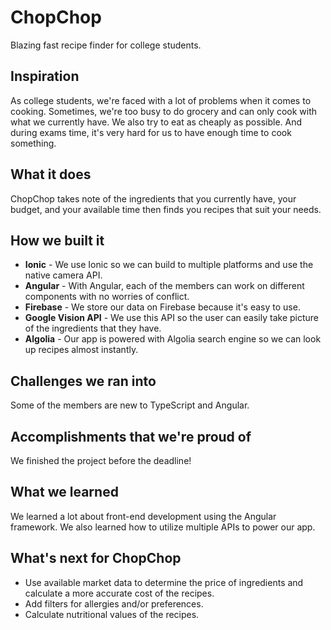 # ChopChop

Blazing fast recipe finder for college students.

## Inspiration

As college students, we're faced with a lot of problems when it comes to cooking. Sometimes, we're too busy to do grocery and can only cook with what we currently have. We also try to eat as cheaply as possible. And during exams time, it's very hard for us to have enough time to cook something.

## What it does

ChopChop takes note of the ingredients that you currently have, your budget, and your available time then finds you recipes that suit your needs.

## How we built it

* **Ionic** - We use Ionic so we can build to multiple platforms and use the native camera API.
* **Angular** - With Angular, each of the members can work on different components with no worries of conflict.
* **Firebase** - We store our data on Firebase because it's easy to use.
* **Google Vision API** - We use this API so the user can easily take picture of the ingredients that they have.
* **Algolia** - Our app is powered with Algolia search engine so we can look up recipes almost instantly.

## Challenges we ran into

Some of the members are new to TypeScript and Angular.

## Accomplishments that we're proud of

We finished the project before the deadline!

## What we learned

We learned a lot about front-end development using the Angular framework. We also learned how to utilize multiple APIs to power our app.

## What's next for ChopChop

* Use available market data to determine the price of ingredients and calculate a more accurate cost of the recipes.
* Add filters for allergies and/or preferences.
* Calculate nutritional values of the recipes.

